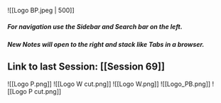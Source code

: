 ![[Logo BP.jpeg | 500]]

##### For navigation use the Sidebar and Search bar on the left.
##### New Notes will open to the right and stack like Tabs in a browser.
## Link to last Session: [[Session 69]]
![[Logo P.png]]
![[Logo W cut.png]]
![[Logo W.png]]
![[Logo_PB.png]]
![[Logo P cut.png]]